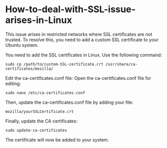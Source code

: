 # How-to-deal-with-SSL-issue-arises-in-Linux
This issue arises in restricted networks where SSL certificates are not trusted. To resolve this, you need to add a custom SSL certificate to your Ubuntu system.

You need to add the SSL certificates in Linux. Use the following command:
```
sudo cp /path/to/custom-SSL-certificate.crt /usr/share/ca-certificates/mozilla/
```
Edit the ca-certificates.conf file: Open the ca-certificates.conf file for editing:
```
sudo nano /etc/ca-certificates.conf
```
Then, update the ca-certificates.conf file by adding your file:
```
mozilla/yourSSLCertificate.crt
```
Finally, update the CA certificates:
```
sudo update-ca-certificates
```
The certificate will now be added to your system.
